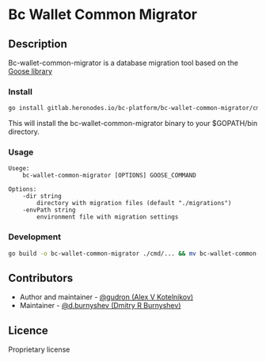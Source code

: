 # Bc Wallet Common Migrator

## Description

Bc-wallet-common-migrator is a database migration tool based on the [Goose library](https://github.com/pressly/goose)

### Install
```bash
go install gitlab.heronodes.io/bc-platform/bc-wallet-common-migrator/cmd@latest
```
This will install the bc-wallet-common-migrator binary to your $GOPATH/bin directory.

### Usage
```
Usege:
    bc-wallet-common-migrator [OPTIONS] GOOSE_COMMAND
    
Options:
    -dir string
        directory with migration files (default "./migrations")
    -envPath string
        environment file with migration settings
```

### Development
```bash
go build -o bc-wallet-common-migrator ./cmd/... && mv bc-wallet-common-migrator $GOPATH/bin/
```


## Contributors

* Author and maintainer - [@gudron (Alex V Kotelnikov)](https://github.com/gudron)
* Maintainer - [@d.burnyshev (Dmitry R Burnyshev)](https://gitlab.heronodes.io/d.burnyshev)

## Licence

Proprietary license